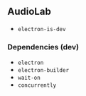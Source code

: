 ## AudioLab
- `electron-is-dev`

### Dependencies (dev)
- `electron`
- `electron-builder`
- `wait-on`
- `concurrently`

